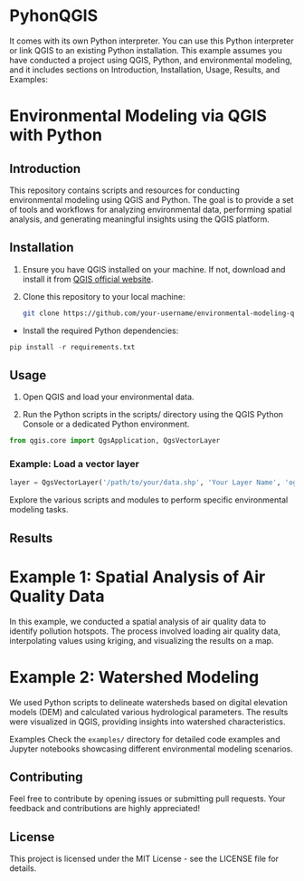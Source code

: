 # PyhonQGIS
It comes with its own Python interpreter. You can use this Python interpreter or link QGIS to an existing Python installation.
This example assumes you have conducted a project using QGIS, Python, and environmental modeling, and it includes sections on Introduction, Installation, Usage, Results, and Examples:


# Environmental Modeling via QGIS with Python

## Introduction

This repository contains scripts and resources for conducting environmental modeling using QGIS and Python. The goal is to provide a set of tools and workflows for analyzing environmental data, performing spatial analysis, and generating meaningful insights using the QGIS platform.

## Installation

1. Ensure you have QGIS installed on your machine. If not, download and install it from [QGIS official website](https://qgis.org/).

2. Clone this repository to your local machine:

   ```bash
   git clone https://github.com/your-username/environmental-modeling-qgis.git


- Install the required Python dependencies:

```python
pip install -r requirements.txt
````
## Usage

1. Open QGIS and load your environmental data.

2. Run the Python scripts in the scripts/ directory using the QGIS Python Console or a dedicated Python environment.

```python
from qgis.core import QgsApplication, QgsVectorLayer
```

### Example: Load a vector layer
```python
layer = QgsVectorLayer('/path/to/your/data.shp', 'Your Layer Name', 'ogr')
```
Explore the various scripts and modules to perform specific environmental modeling tasks.

## Results

# Example 1: Spatial Analysis of Air Quality Data
In this example, we conducted a spatial analysis of air quality data to identify pollution hotspots. The process involved loading air quality data, interpolating values using kriging, and visualizing the results on a map.


# Example 2: Watershed Modeling
We used Python scripts to delineate watersheds based on digital elevation models (DEM) and calculated various hydrological parameters. The results were visualized in QGIS, providing insights into watershed characteristics.


Examples
Check the `examples/` directory for detailed code examples and Jupyter notebooks showcasing different environmental modeling scenarios.

## Contributing
Feel free to contribute by opening issues or submitting pull requests. Your feedback and contributions are highly appreciated!

## License
This project is licensed under the MIT License - see the LICENSE file for details.


